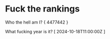 # Fuck the rankings

Who the hell am I?
{ 4477442 }

What fucking year is it?
[ 2024-10-18T11:00:00Z ]

